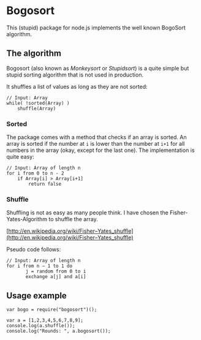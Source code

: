 # Bogosort

This (stupid) package for node.js implements the well known BogoSort algorithm.

## The algorithm

Bogosort (also known as *Monkeysort* or *Stupidsort*) is a quite simple but stupid
sorting algorithm that is not used in production.

It shuffles a list of values as long as they are not sorted:

    // Input: Array
    while( !sorted(Array) )
        shuffle(Array)

### Sorted

The package comes with a method that checks if an array is sorted.
An array is sorted if the number at `i` is lower than the number at `i+1`
for all numbers in the array (okay, except for the last one).
The implementation is quite easy:

    // Input: Array of length n
    for i from 0 to n - 2
        if Array[i] > Array[i+1]
            return false


### Shuffle

Shuffling is not as easy as many people think. I have chosen the Fisher-Yates-Algorithm
to shuffle the array.

[http://en.wikipedia.org/wiki/Fisher–Yates_shuffle](http://en.wikipedia.org/wiki/Fisher–Yates_shuffle)

Pseudo code follows:

    // Input: Array of length n
    for i from n − 1 to 1 do
           j = random from 0 to i
           exchange a[j] and a[i]


## Usage example

    var bogo = require("bogosort")();

    var a = [1,2,3,4,5,6,7,8,9];
    console.log(a.shuffle());
    console.log("Rounds: ", a.bogosort());
